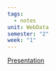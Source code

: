 ```yaml
---
tags:
  - notes
unit: WebData
semester: "2"
week: "1"
---
```

[Presentation](../TeachingContent/JSON.pdf)